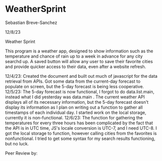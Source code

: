 # WeatherSprint

Sebastian Breve-Sanchez

12/8/23

Weather Sprint

This program is a weather app, designed to show information such as the temperature and chance of rain up to a week in advance for any city searchd up. A saved button will allow any user to save their favorite cities and provide quicker access to their data, even after a website refresh. 

12/4/23: Created the document and built out much of javascript for the data retrieval from APIs. Got some data from the current-day forecast to populate on screen, but the 5-day forecast is being less cooperative. 12/5/23: The 5-day forecast is now functional, I forgot to do data.list.main, instead what I did yesterday was data.main . The current weather API displays all of its necessary information, but the 5-day forecast doesn't display its information as I plan on writing out a function to gather all timestamps of each individual day. I started work on the local storage, currently it is non-functional. 12/6/23: The function for gathering the temperatures for every three hours has been complicated by the fact that the API is in UTC time, JS's locale conversion is UTC-7, and I need UTC-8. I got the local storage to function, however calling cities from the favorites is nonfunctional. I tried to get some syntax for my search results functioning, but no luck.

Peer Review by:

